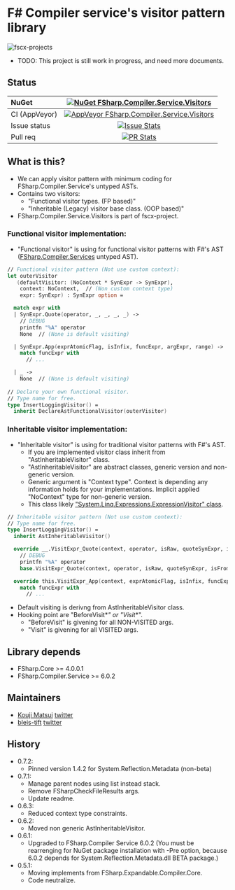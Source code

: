 # F# Compiler service's visitor pattern library

![fscx-projects](https://raw.githubusercontent.com/fscx-projects/fscx/master/docs/files/img/fscx_128.png)

* TODO: This project is still work in progress, and need more documents.

## Status

| NuGet | [![NuGet FSharp.Compiler.Service.Visitors](https://img.shields.io/nuget/v/FSharp.Compiler.Service.Visitors.svg?style=flat)](https://www.nuget.org/packages/FSharp.Compiler.Service.Visitors) |
|:----|:----:|
| CI (AppVeyor) | [![AppVeyor FSharp.Compiler.Service.Visitors](https://img.shields.io/appveyor/ci/kekyo/fsharp-compiler-service-visitors/master.svg)](https://ci.appveyor.com/project/kekyo/fsharp-compiler-service-visitors) |
| Issue status | [![Issue Stats](http://issuestats.com/github/fscx-projects/FSharp.Compiler.Service.Visitors/badge/issue)](http://issuestats.com/github/fscx-projects/FSharp.Compiler.Service.Visitors) |
| Pull req | [![PR Stats](http://issuestats.com/github/fscx-projects/FSharp.Compiler.Service.Visitors/badge/pr)](http://issuestats.com/github/fscx-projects/FSharp.Compiler.Service.Visitors) |

## What is this?

* We can apply visitor pattern with minimum coding for FSharp.Compiler.Service's untyped ASTs.
* Contains two visitors:
  * "Functional visitor types. (FP based)"
  * "Inheritable (Legacy) visitor base class. (OOP based)"
* FSharp.Compiler.Service.Visitors is part of fscx-project.

### Functional visitor implementation:

* "Functional visitor" is using for functional visitor patterns with F#'s AST ([FSharp.Compiler.Services](http://fsharp.github.io/FSharp.Compiler.Service/) untyped AST).
  
```fsharp
// Functional visitor pattern (Not use custom context):
let outerVisitor
   (defaultVisitor: (NoContext * SynExpr -> SynExpr),
    context: NoContext,  // (Non custom context type)
    expr: SynExpr) : SynExpr option =

  match expr with
  | SynExpr.Quote(operator, _, _, _, _) ->
    // DEBUG
    printfn "%A" operator
    None  // (None is default visiting)

  | SynExpr.App(exprAtomicFlag, isInfix, funcExpr, argExpr, range) ->
    match funcExpr with
      // ...

  | _ ->
    None  // (None is default visiting)
 
// Declare your own functional visitor.
// Type name for free.
type InsertLoggingVisitor() =
  inherit DeclareAstFunctionalVisitor(outerVisitor)
```
  
### Inheritable visitor implementation:

* "Inheritable visitor" is using for traditional visitor patterns with F#'s AST.
  * If you are implemented visitor class inherit from "AstInheritableVisitor" class.
  * "AstInheritableVisitor" are abstract classes, generic version and non-generic version.
  * Generic argument is "Context type". Context is depending any information holds for your implementations. Implicit applied "NoContext" type for non-generic version.
  * This class likely ["System.Linq.Expressions.ExpressionVisitor" class](https://msdn.microsoft.com/en-us/library/system.linq.expressions.expressionvisitor(v=vs.110).aspx).
  
```fsharp
// Inheritable visitor pattern (Not use custom context):
// Type name for free.
type InsertLoggingVisitor() =
  inherit AstInheritableVisitor()

  override __.VisitExpr_Quote(context, operator, isRaw, quoteSynExpr, isFromQueryExpression, range) =
    // DEBUG
    printfn "%A" operator
    base.VisitExpr_Quote(context, operator, isRaw, quoteSynExpr, isFromQueryExpression, range)

  override this.VisitExpr_App(context, exprAtomicFlag, isInfix, funcExpr, argExpr, range) =
    match funcExpr with
      // ...
```

* Default visiting is derivng from AstInheritableVisitor class.
* Hooking point are "BeforeVisit*_*" or "Visit*_*".
  * "BeforeVisit" is givening for all NON-VISITED args.
  * "Visit" is givening for all VISITED args.
  
## Library depends

* FSharp.Core >= 4.0.0.1
* FSharp.Compiler.Service >= 6.0.2

## Maintainers

- [Kouji Matsui](https://github.com/kekyo) [twitter](https://twitter.com/kekyo2)
- [bleis-tift](https://github.com/bleis-tift) [twitter](https://twitter.com/bleis)

## History
* 0.7.2:
  * Pinned version 1.4.2 for System.Reflection.Metadata (non-beta)
* 0.7.1:
  * Manage parent nodes using list instead stack.
  * Remove FSharpCheckFileResults args.
  * Update readme.
* 0.6.3:
  * Reduced context type constraints.
* 0.6.2:
  * Moved non generic AstInheritableVisitor.
* 0.6.1:
  * Upgraded to FSharp.Compiler Service 6.0.2 (You must be rearrenging for NuGet package installation with -Pre option, because 6.0.2 depends for System.Reflection.Metadata.dll BETA package.)
* 0.5.1:
  * Moving implements from FSharp.Expandable.Compiler.Core.
  * Code neutralize.
